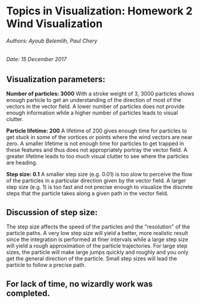 # Topics in Visualization: Homework 2 Wind Visualization
###### Authors: Ayoub Belemlih, Paul Chery
###### Date: 15 December 2017

## Visualization parameters:
**Number of particles: 3000**
With a stroke weight of 3, 3000 particles shows enough particle to get an understanding of the direction of most of the vectors in the vector field. A lower number of particles does not provide enough information while a higher number of particles leads to visual clutter. 

**Particle lifetime: 200**
A lifetime of 200 gives enough time for particles to get stuck in some of the vortices or points where the wind vectors are near zero. A smaller lifetime is not enough time for particles to get trapped in these features and thus does not appropriately portray the vector field. A greater lifetime leads to too much visual clutter to see where the particles are heading. 

**Step size: 0.1**
A smaller step size (e.g. 0.01) is too slow to perceive the flow of the particles in a particular direction given by the vector field. A larger step size (e.g. 1) is too fast and not precise enough to visualize the discrete steps that the particle takes along a given path in the vector field. 

## Discussion of step size:
The step size affects the speed of the particles and the "resolution" of the particle paths. A very low step size will yield a better, more realistic result since the integration is performed at finer intervals while a large step size will yield a rough approximation of the particle trajectories. For large step sizes, the particle will make large jumps quickly and roughly and you only get the general direction of the particle. Small step sizes will lead the particle to follow a precise path. 


## For lack of time, no wizardly work was completed.